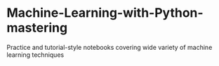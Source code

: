 # Machine-Learning-with-Python-mastering
Practice and tutorial-style notebooks covering wide variety of machine learning techniques
